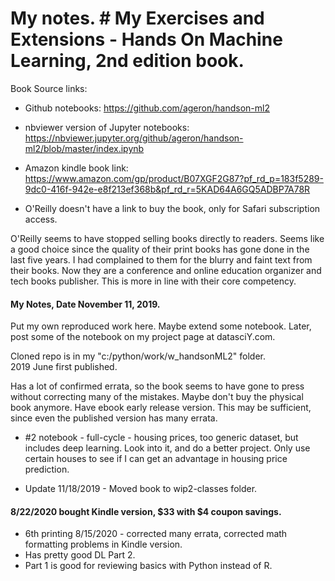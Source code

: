 # My notes. # My Exercises and Extensions - Hands On Machine Learning, 2nd edition book.  

Book Source links: 
 * Github notebooks:  https://github.com/ageron/handson-ml2  
 * nbviewer version of Jupyter notebooks:  https://nbviewer.jupyter.org/github/ageron/handson-ml2/blob/master/index.ipynb  

 * Amazon kindle book link:  https://www.amazon.com/gp/product/B07XGF2G87?pf_rd_p=183f5289-9dc0-416f-942e-e8f213ef368b&pf_rd_r=5KAD64A6GQ5ADBP7A78R  
 * O'Reilly doesn't have a link to buy the book, only for Safari subscription access.  

O'Reilly seems to have stopped selling books directly to readers.  Seems like a good choice since the quality of their print books has gone done in the last five years.  I had complained to them for the blurry and faint text from their books.  Now they are a conference and online education organizer and tech books publisher.  This is more in line with their core competency.  

#### My Notes, Date November 11, 2019.  

Put my own reproduced work here.  Maybe extend some notebook.
Later, post some of the notebook on my project page at datasciY.com. 

Cloned repo is in my "c:/python/work/w_handsonML2" folder.  
2019 June first published.

Has a lot of confirmed errata, so the book seems to have gone to press without correcting many of the mistakes.  Maybe don't buy the physical book anymore.  Have ebook early release version.  This may be sufficient, since even the published version has many errata.  

 * #2 notebook - full-cycle - housing prices, too generic dataset, but includes deep learning.  Look into it, and do a better project.  Only use certain houses to see if I can get an advantage in housing price prediction.  

 * Update 11/18/2019 - Moved book to wip2-classes folder.  

#### 8/22/2020 bought Kindle version, $33 with $4 coupon savings.  
  * 6th printing 8/15/2020 - corrected many errata, corrected math formatting problems in Kindle version.  
  * Has pretty good DL Part 2.  
  * Part 1 is good for reviewing basics with Python instead of R.  

